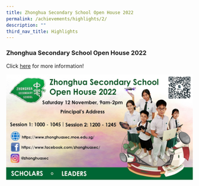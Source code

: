 ```yaml
---
title: Zhonghua Secondary School Open House 2022
permalink: /achievements/highlights/2/
description: ""
third_nav_title: Highlights
---
```

### **Zhonghua Secondary School Open House 2022**


Click [here](https://sites.google.com/moe.edu.sg/zhonghuasecschooleopenhouse?pli=1) for more information!

![](/images/Open%20House%202022.jpg)